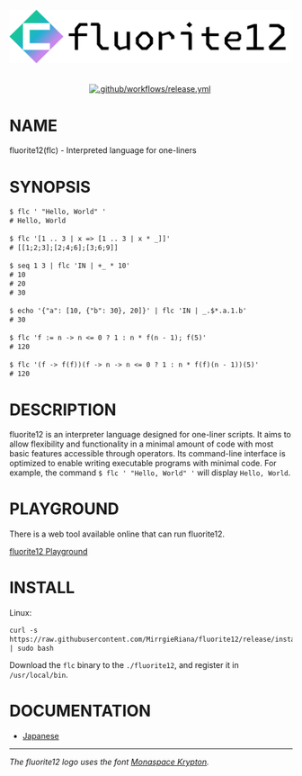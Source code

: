 <br>

<div align="center">
  <img alt="fluorite12 Logo" src="assets/logo.svg" />
</div>

<br>
<br>

<div align="center">
  <a href="https://github.com/MirrgieRiana/fluorite12/actions/workflows/release.yml"><img alt=".github/workflows/release.yml" src="https://github.com/MirrgieRiana/fluorite12/actions/workflows/release.yml/badge.svg" /></a>
  <img alt="" src="https://img.shields.io/github/v/tag/MirrgieRiana/fluorite12.svg?label=Latest%20Version" />
</div>

# NAME

fluorite12(flc) - Interpreted language for one-liners

# SYNOPSIS

```shell
$ flc ' "Hello, World" '
# Hello, World

$ flc '[1 .. 3 | x => [1 .. 3 | x * _]]'
# [[1;2;3];[2;4;6];[3;6;9]]

$ seq 1 3 | flc 'IN | +_ * 10'
# 10
# 20
# 30

$ echo '{"a": [10, {"b": 30}, 20]}' | flc 'IN | _.$*.a.1.b'
# 30

$ flc 'f := n -> n <= 0 ? 1 : n * f(n - 1); f(5)'
# 120

$ flc '(f -> f(f))(f -> n -> n <= 0 ? 1 : n * f(f)(n - 1))(5)'
# 120
```

# DESCRIPTION

fluorite12 is an interpreter language designed for one-liner scripts.
It aims to allow flexibility and functionality in a minimal amount of code
with most basic features accessible through operators.
Its command-line interface is optimized to enable writing executable programs with minimal code.
For example, the command `$ flc ' "Hello, World" '` will display `Hello, World`.

# PLAYGROUND

There is a web tool available online that can run fluorite12.

[fluorite12 Playground](https://mirrgieriana.github.io/fluorite12/playground/)

# INSTALL

Linux:

```shell
curl -s https://raw.githubusercontent.com/MirrgieRiana/fluorite12/release/install.sh | sudo bash
```

Download the `flc` binary to the `./fluorite12`, and register it in `/usr/local/bin`.

# DOCUMENTATION

- [Japanese](doc/ja/INDEX.md)

---

*The fluorite12 logo uses the font [Monaspace Krypton](https://monaspace.githubnext.com/).*
